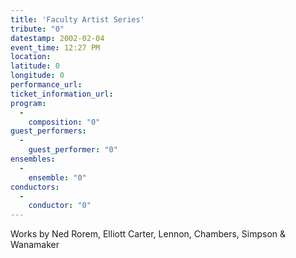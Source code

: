 ```yaml
---
title: 'Faculty Artist Series'
tribute: "0"
datestamp: 2002-02-04
event_time: 12:27 PM
location: 
latitude: 0
longitude: 0
performance_url: 
ticket_information_url: 
program: 
  -
    composition: "0"
guest_performers: 
  -
    guest_performer: "0"
ensembles: 
  -
    ensemble: "0"
conductors: 
  -
    conductor: "0"
---
```

Works by Ned Rorem, Elliott Carter, Lennon, Chambers, Simpson & Wanamaker